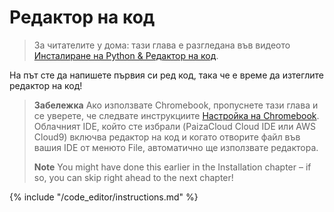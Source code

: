 # Редактор на код

> За читателите у дома: тази глава е разгледана във видеото [Инсталиране на Python & Редактор на код](https://www.youtube.com/watch?v=pVTaqzKZCdA&t=4m43s).

На път сте да напишете първия си ред код, така че е време да изтеглите редактор на код!

> **Забележка** Ако използвате Chromebook, пропуснете тази глава и се уверете, че следвате инструкциите [Настройка на Chromebook](../chromebook_setup/README.md). Облачният IDE, който сте избрали (PaizaCloud Cloud IDE или AWS Cloud9) включва редактор на код и когато отворите файл във вашия IDE от менюто File, автоматично ще използвате редактора.
> 
> **Note** You might have done this earlier in the Installation chapter – if so, you can skip right ahead to the next chapter!

{% include "/code_editor/instructions.md" %}